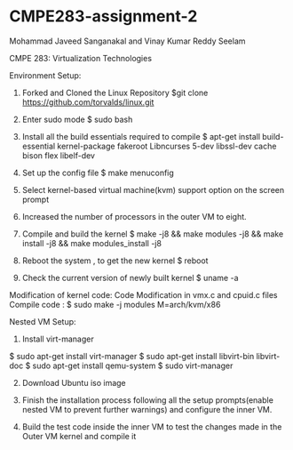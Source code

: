# CMPE283-assignment-2
Mohammad Javeed Sanganakal and Vinay Kumar Reddy Seelam


CMPE 283: Virtualization Technologies

Environment Setup: 

1. Forked and Cloned the Linux Repository 
$git clone https://github.com/torvalds/linux.git
 
2. Enter sudo mode 
$ sudo bash 

3. Install all the build essentials required to compile 
$ apt-get install build-essential kernel-package fakeroot 
Libncurses 5-dev libssl-dev cache bison flex libelf-dev

4. Set up the config file
$ make menuconfig	

5. Select kernel-based virtual machine(kvm) support option on the screen prompt 

6. Increased the number of processors in the outer VM to eight. 

7. Compile and build the kernel
$ make -j8 && make modules -j8 && make install -j8 && make modules_install -j8

8. Reboot the system , to get the new kernel 
$ reboot

9. Check the current version of newly built kernel 
$ uname -a


Modification of kernel code: 
Code Modification in vmx.c and cpuid.c files
Compile code : 
$ sudo make -j modules M=arch/kvm/x86







Nested VM Setup: 

1. Install virt-manager

$ sudo apt-get install virt-manager 
$ sudo apt-get install libvirt-bin libvirt-doc 
$ sudo apt-get install qemu-system 
$ sudo virt-manager

2. Download Ubuntu iso image 

3. Finish the installation process following all the setup prompts(enable nested VM to prevent further warnings) and configure the inner VM.
 
4. Build the test code inside the inner VM to test the changes made in the Outer VM kernel and compile it

